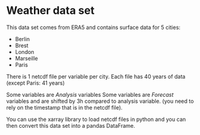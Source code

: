 # Weather data set

This data set comes from ERA5 and contains surface data for 5 cities:

- Berlin
- Brest
- London
- Marseille
- Paris

There is 1 netcdf file per variable per city.
Each file has 40 years of data (except Paris: 41 years)

Some variables are *Analysis* variables
Some variables are *Forecast* variables and are shifted by 3h compared to analysis variable. (you need to rely on the timestamp that is in the netcdf file).

You can use the xarray library to load netcdf files in python and you can then convert this data set into a pandas DataFrame.
